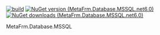[![build](https://github.com/MetaFrm/MetaFrm.Database.MSSQL/actions/workflows/build.yml/badge.svg)](https://github.com/MetaFrm/MetaFrm.Database.MSSQL/actions/workflows/build.yml)
[![NuGet version (MetaFrm.Database.MSSQL.net6.0)](https://img.shields.io/nuget/v/MetaFrm.Database.MSSQL.net6.0)](https://www.nuget.org/packages/MetaFrm.Database.MSSQL.net6.0/)
[![NuGet downloads (MetaFrm.Database.MSSQL.net6.0)](https://img.shields.io/nuget/dt/MetaFrm.Database.MSSQL.net6.0)](https://www.nuget.org/packages/MetaFrm.Database.MSSQL.net6.0/)

MetaFrm.Database.MSSQL